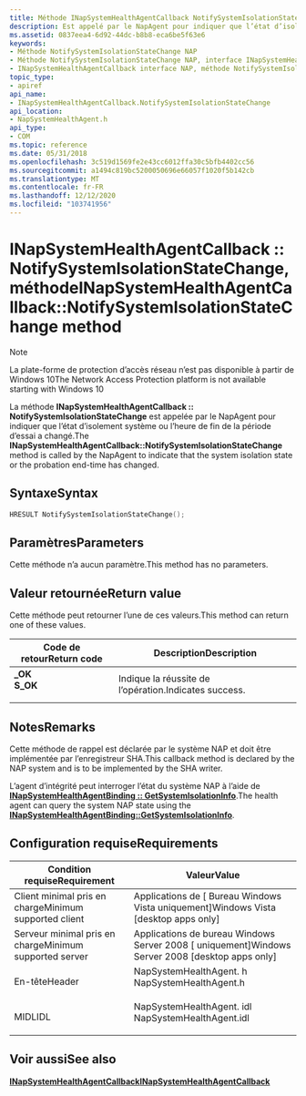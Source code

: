 ```yaml
---
title: Méthode INapSystemHealthAgentCallback NotifySystemIsolationStateChange (NapSystemHealthAgent. h)
description: Est appelé par le NapAgent pour indiquer que l’état d’isolement système ou l’heure de fin de la période d’essai a changé.
ms.assetid: 0837eea4-6d92-44dc-b8b8-eca6be5f63e6
keywords:
- Méthode NotifySystemIsolationStateChange NAP
- Méthode NotifySystemIsolationStateChange NAP, interface INapSystemHealthAgentCallback
- INapSystemHealthAgentCallback interface NAP, méthode NotifySystemIsolationStateChange
topic_type:
- apiref
api_name:
- INapSystemHealthAgentCallback.NotifySystemIsolationStateChange
api_location:
- NapSystemHealthAgent.h
api_type:
- COM
ms.topic: reference
ms.date: 05/31/2018
ms.openlocfilehash: 3c519d1569fe2e43cc6012ffa30c5bfb4402cc56
ms.sourcegitcommit: a1494c819bc5200050696e66057f1020f5b142cb
ms.translationtype: MT
ms.contentlocale: fr-FR
ms.lasthandoff: 12/12/2020
ms.locfileid: "103741956"
---
```

# <a name="inapsystemhealthagentcallbacknotifysystemisolationstatechange-method"></a><span data-ttu-id="5c16c-106">INapSystemHealthAgentCallback :: NotifySystemIsolationStateChange, méthode</span><span class="sxs-lookup"><span data-stu-id="5c16c-106">INapSystemHealthAgentCallback::NotifySystemIsolationStateChange method</span></span>

> [!Note]  
> <span data-ttu-id="5c16c-107">La plate-forme de protection d’accès réseau n’est pas disponible à partir de Windows 10</span><span class="sxs-lookup"><span data-stu-id="5c16c-107">The Network Access Protection platform is not available starting with Windows 10</span></span>

 

<span data-ttu-id="5c16c-108">La méthode **INapSystemHealthAgentCallback :: NotifySystemIsolationStateChange** est appelée par le NapAgent pour indiquer que l’état d’isolement système ou l’heure de fin de la période d’essai a changé.</span><span class="sxs-lookup"><span data-stu-id="5c16c-108">The **INapSystemHealthAgentCallback::NotifySystemIsolationStateChange** method is called by the NapAgent to indicate that the system isolation state or the probation end-time has changed.</span></span>

## <a name="syntax"></a><span data-ttu-id="5c16c-109">Syntaxe</span><span class="sxs-lookup"><span data-stu-id="5c16c-109">Syntax</span></span>


```C++
HRESULT NotifySystemIsolationStateChange();
```



## <a name="parameters"></a><span data-ttu-id="5c16c-110">Paramètres</span><span class="sxs-lookup"><span data-stu-id="5c16c-110">Parameters</span></span>

<span data-ttu-id="5c16c-111">Cette méthode n’a aucun paramètre.</span><span class="sxs-lookup"><span data-stu-id="5c16c-111">This method has no parameters.</span></span>

## <a name="return-value"></a><span data-ttu-id="5c16c-112">Valeur retournée</span><span class="sxs-lookup"><span data-stu-id="5c16c-112">Return value</span></span>

<span data-ttu-id="5c16c-113">Cette méthode peut retourner l’une de ces valeurs.</span><span class="sxs-lookup"><span data-stu-id="5c16c-113">This method can return one of these values.</span></span>



| <span data-ttu-id="5c16c-114">Code de retour</span><span class="sxs-lookup"><span data-stu-id="5c16c-114">Return code</span></span>                                                                          | <span data-ttu-id="5c16c-115">Description</span><span class="sxs-lookup"><span data-stu-id="5c16c-115">Description</span></span>                   |
|--------------------------------------------------------------------------------------|-------------------------------|
| <dl> <span data-ttu-id="5c16c-116"><dt>**\_OK**</dt></span><span class="sxs-lookup"><span data-stu-id="5c16c-116"><dt>**S\_OK**</dt></span></span> </dl> | <span data-ttu-id="5c16c-117">Indique la réussite de l’opération.</span><span class="sxs-lookup"><span data-stu-id="5c16c-117">Indicates success.</span></span><br/> |



 

## <a name="remarks"></a><span data-ttu-id="5c16c-118">Notes</span><span class="sxs-lookup"><span data-stu-id="5c16c-118">Remarks</span></span>

<span data-ttu-id="5c16c-119">Cette méthode de rappel est déclarée par le système NAP et doit être implémentée par l’enregistreur SHA.</span><span class="sxs-lookup"><span data-stu-id="5c16c-119">This callback method is declared by the NAP system and is to be implemented by the SHA writer.</span></span>

<span data-ttu-id="5c16c-120">L’agent d’intégrité peut interroger l’état du système NAP à l’aide de [**INapSystemHealthAgentBinding :: GetSystemIsolationInfo**](inapsystemhealthagentbinding-getsystemisolationinfo-method.md).</span><span class="sxs-lookup"><span data-stu-id="5c16c-120">The health agent can query the system NAP state using the [**INapSystemHealthAgentBinding::GetSystemIsolationInfo**](inapsystemhealthagentbinding-getsystemisolationinfo-method.md).</span></span>

## <a name="requirements"></a><span data-ttu-id="5c16c-121">Configuration requise</span><span class="sxs-lookup"><span data-stu-id="5c16c-121">Requirements</span></span>



| <span data-ttu-id="5c16c-122">Condition requise</span><span class="sxs-lookup"><span data-stu-id="5c16c-122">Requirement</span></span> | <span data-ttu-id="5c16c-123">Valeur</span><span class="sxs-lookup"><span data-stu-id="5c16c-123">Value</span></span> |
|-------------------------------------|-----------------------------------------------------------------------------------------------------|
| <span data-ttu-id="5c16c-124">Client minimal pris en charge</span><span class="sxs-lookup"><span data-stu-id="5c16c-124">Minimum supported client</span></span><br/> | <span data-ttu-id="5c16c-125">Applications de \[ Bureau Windows Vista uniquement\]</span><span class="sxs-lookup"><span data-stu-id="5c16c-125">Windows Vista \[desktop apps only\]</span></span><br/>                                                      |
| <span data-ttu-id="5c16c-126">Serveur minimal pris en charge</span><span class="sxs-lookup"><span data-stu-id="5c16c-126">Minimum supported server</span></span><br/> | <span data-ttu-id="5c16c-127">Applications de bureau Windows Server 2008 \[ uniquement\]</span><span class="sxs-lookup"><span data-stu-id="5c16c-127">Windows Server 2008 \[desktop apps only\]</span></span><br/>                                                |
| <span data-ttu-id="5c16c-128">En-tête</span><span class="sxs-lookup"><span data-stu-id="5c16c-128">Header</span></span><br/>                   | <dl> <span data-ttu-id="5c16c-129"><dt>NapSystemHealthAgent. h</dt></span><span class="sxs-lookup"><span data-stu-id="5c16c-129"><dt>NapSystemHealthAgent.h</dt></span></span> </dl>   |
| <span data-ttu-id="5c16c-130">MIDL</span><span class="sxs-lookup"><span data-stu-id="5c16c-130">IDL</span></span><br/>                      | <dl> <span data-ttu-id="5c16c-131"><dt>NapSystemHealthAgent. idl</dt></span><span class="sxs-lookup"><span data-stu-id="5c16c-131"><dt>NapSystemHealthAgent.idl</dt></span></span> </dl> |



## <a name="see-also"></a><span data-ttu-id="5c16c-132">Voir aussi</span><span class="sxs-lookup"><span data-stu-id="5c16c-132">See also</span></span>

<dl> <dt>

[<span data-ttu-id="5c16c-133">**INapSystemHealthAgentCallback**</span><span class="sxs-lookup"><span data-stu-id="5c16c-133">**INapSystemHealthAgentCallback**</span></span>](inapsystemhealthagentcallback.md)
</dt> </dl>

 

 





